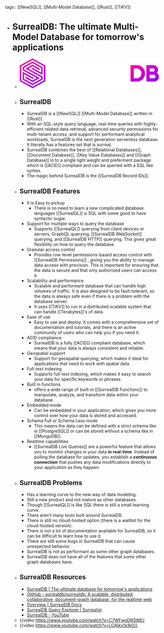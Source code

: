 tags:: [[NewSQL]], [[Multi-Model Database]], [[Rust]], [[TiKV]]

- # SurrealDB: The ultimate Multi-Model Database for tomorrow's applications
	- ![surrealdb.png](../assets/surrealdb_1687968200911_0.png)
	- ## SurrealDB
		- SurrealDB is a [[NewSQL]] [[Multi-Model Database]] written in [[Rust]].
		- With an SQL-style query language, real-time queries with highly-efficient related data retrieval, advanced security permissions for multi-tenant access, and support for performant analytical workloads, SurrealDB is the next generation serverless database. It literally has a features set that is surreal.
		- SurrealDB combines the best of [[Relational Databases]], [[Document Database]], [[Key Value Databases]] and [[Graph Database]] in to a single light weight and preferment package which is [[ACID]] compliant and can  be queried with a SQL like syntax.
		- The magic behind SurrealDB is the [[SurrealDB Record IDs]].
	- ## SurrealDB Features
		- It is Easy to pickup
			- There is no need to learn a new complicated database languages [[SurrealQL]] is SQL with some good to have syntactic sugar.
		- Support for multiple ways to query the database
			- Supports [[SurrealQL]] querying from client devices or servers, GraphQL querying, [[SurrealDB WebSocket]] querying, and [[SurrealDB HTTP]] querying. This gives great flexibility on how to query the database.
		- Granular access control
			- Provides row-level permissions-based access control with [[SurrealDB Permissions]] , giving you the ability to manage data access with precision. This is important for ensuring that the data is secure and that only authorized users can access it.
		- Scalability and performance
			- Scalable and performant database that can handle high volumes of traffic. It is also designed to be fault-tolerant, so the data is always safe even if there is a problem with the database server.
			- It uses [[TiKV]] to run in a distributed scalable system that can handle [[Terabytes]]'s of data.
		- Ease of use
			- Easy to use and deploy. It comes with a comprehensive set of documentation and tutorials, and there is an active community of users who can help you if you need it.
		- ACID compliance
			- SurrealDB is a fully [[ACID]] compliant database, which means that your data is always consistent and reliable.
		- Geospatial support
			- Support for geospatial querying, which makes it ideal for applications that need to work with spatial data.
		- Full-text indexing
			- Supports full-text indexing, which makes it easy to search your data for specific keywords or phrases.
		- Built in functions
			- offers a wide range of built-in [[SurrealDB Functions]] to manipulate, analyze, and transform data within your database.
		- Embedded mode
			- Can be embedded in your application, which gives you more control over how your data is stored and accessed.
		- Schema Full or Schema Less mode
			- This means the data can be defined with a strict schema like in [[PostgreSQL]] or can be stored without a schema like in [[MongoDB]].
		- Realtime capabilities
			- [[SurrealDB Live Queries]] are a powerful feature that allows you to monitor changes in your data **in real-time**. Instead of polling the database for updates, you establish a **continuous connection** that pushes any data modifications directly to your application as they happen.
	- ## SurrealDB Problems
		- Has a learning curve to the new way of data modeling.
		- Still a new product and not mature as other databases.
		- Though [[SurrealQL]] is like SQL there is still a small learning curve.
		- There aren't many tools built around SurrealDB.
		- There is still no cloud-hosted option (there is a waitlist for the cloud-hosted version).
		- There is not a lot of documentation available for SurrealDB, so it can be difficult to learn how to use it.
		- There are still some bugs in SurrealDB that can cause unexpected behavior.
		- SurrealDB is not as performant as some other graph databases.
		- SurrealDB does not have all of the features that some other graph databases have.
	- ## SurrealDB Resources
		- [SurrealDB | The ultimate database for tomorrow's applications](https://surrealdb.com/)
		- [GitHub - surrealdb/surrealdb: A scalable, distributed, collaborative, document-graph database, for the realtime web](https://github.com/surrealdb/surrealdb)
		- [Overview | SurrealDB Docs](https://docs.surrealdb.com/docs/intro)
		- [SurrealDB Query Explorer | Surrealist](https://surrealist.starlane.studio/)
		- [SurrealDB - YouTube](https://www.youtube.com/channel/UCjf2teVEuYVvvVC-gFZNq6w)
	- {{video https://www.youtube.com/watch?v=C7WFwgDRStM}}
	- {{video https://www.youtube.com/watch?v=LCAIkx1p1k0}}